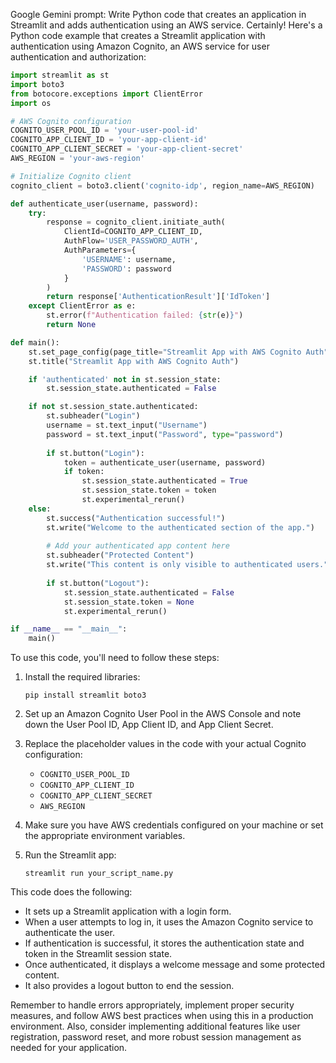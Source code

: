 Google Gemini prompt: Write Python code that creates an application in Streamlit and adds authentication using an AWS service.
Certainly! Here's a Python code example that creates a Streamlit application with authentication using Amazon Cognito, an AWS service for user authentication and authorization:

```python
import streamlit as st
import boto3
from botocore.exceptions import ClientError
import os

# AWS Cognito configuration
COGNITO_USER_POOL_ID = 'your-user-pool-id'
COGNITO_APP_CLIENT_ID = 'your-app-client-id'
COGNITO_APP_CLIENT_SECRET = 'your-app-client-secret'
AWS_REGION = 'your-aws-region'

# Initialize Cognito client
cognito_client = boto3.client('cognito-idp', region_name=AWS_REGION)

def authenticate_user(username, password):
    try:
        response = cognito_client.initiate_auth(
            ClientId=COGNITO_APP_CLIENT_ID,
            AuthFlow='USER_PASSWORD_AUTH',
            AuthParameters={
                'USERNAME': username,
                'PASSWORD': password
            }
        )
        return response['AuthenticationResult']['IdToken']
    except ClientError as e:
        st.error(f"Authentication failed: {str(e)}")
        return None

def main():
    st.set_page_config(page_title="Streamlit App with AWS Cognito Auth", page_icon="🔒")
    st.title("Streamlit App with AWS Cognito Auth")

    if 'authenticated' not in st.session_state:
        st.session_state.authenticated = False

    if not st.session_state.authenticated:
        st.subheader("Login")
        username = st.text_input("Username")
        password = st.text_input("Password", type="password")
        
        if st.button("Login"):
            token = authenticate_user(username, password)
            if token:
                st.session_state.authenticated = True
                st.session_state.token = token
                st.experimental_rerun()
    else:
        st.success("Authentication successful!")
        st.write("Welcome to the authenticated section of the app.")
        
        # Add your authenticated app content here
        st.subheader("Protected Content")
        st.write("This content is only visible to authenticated users.")
        
        if st.button("Logout"):
            st.session_state.authenticated = False
            st.session_state.token = None
            st.experimental_rerun()

if __name__ == "__main__":
    main()
```

To use this code, you'll need to follow these steps:

1. Install the required libraries:
   ```
   pip install streamlit boto3
   ```

2. Set up an Amazon Cognito User Pool in the AWS Console and note down the User Pool ID, App Client ID, and App Client Secret.

3. Replace the placeholder values in the code with your actual Cognito configuration:
   - `COGNITO_USER_POOL_ID`
   - `COGNITO_APP_CLIENT_ID`
   - `COGNITO_APP_CLIENT_SECRET`
   - `AWS_REGION`

4. Make sure you have AWS credentials configured on your machine or set the appropriate environment variables.

5. Run the Streamlit app:
   ```
   streamlit run your_script_name.py
   ```

This code does the following:

- It sets up a Streamlit application with a login form.
- When a user attempts to log in, it uses the Amazon Cognito service to authenticate the user.
- If authentication is successful, it stores the authentication state and token in the Streamlit session state.
- Once authenticated, it displays a welcome message and some protected content.
- It also provides a logout button to end the session.

Remember to handle errors appropriately, implement proper security measures, and follow AWS best practices when using this in a production environment. Also, consider implementing additional features like user registration, password reset, and more robust session management as needed for your application.